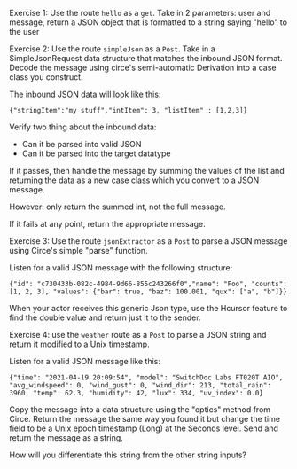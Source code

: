 Exercise 1: Use the route `hello` as a `get`. Take in 2 parameters: user and message, return a JSON object that is formatted to a string saying "hello" to the user

Exercise 2: Use the route `simpleJson` as a `Post`. Take in a SimpleJsonRequest data structure that matches the inbound JSON format. Decode the message using circe's semi-automatic Derivation into a case class you construct. 

The inbound JSON data will look like this:
```
{"stringItem":"my stuff","intItem": 3, "listItem" : [1,2,3]}
```
Verify two thing about the inbound data:
 - Can it be parsed into valid JSON
 - Can it be parsed into the target datatype

If it passes, then handle the message by summing the values of the list and returning the data as a new case class which you convert to a JSON message. 

However: only return the summed int, not the full message.

If it fails at any point, return the appropriate message. 

Exercise 3: Use the route `jsonExtractor` as a `Post` to parse a JSON message using Circe's simple "parse" function. 

Listen for a valid JSON message with the following structure: 
```
{"id": "c730433b-082c-4984-9d66-855c243266f0","name": "Foo", "counts": [1, 2, 3], "values": {"bar": true, "baz": 100.001, "qux": ["a", "b"]}}
```
    
When your actor receives this generic Json type, use the Hcursor feature to find the double value and return just it to the sender.

Exercise 4: use the `weather` route as a `Post` to parse a JSON string and return it modified to a Unix timestamp.

Listen for a valid JSON message like this:
```
{"time": "2021-04-19 20:09:54", "model": "SwitchDoc Labs FT020T AIO", "avg_windspeed": 0, "wind_gust": 0, "wind_dir": 213, "total_rain": 3960, "temp": 62.3, "humidity": 42, "lux": 334, "uv_index": 0.0}
```
Copy the message into a data structure using the "optics" method from Circe.
Return the message the same way you found it but change the time field to be a Unix epoch timestamp (Long) at the Seconds level.
Send and return the message as a string.

How will you differentiate this string from the other string inputs?